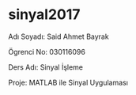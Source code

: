 # sinyal2017

Adı Soyadı: Said Ahmet Bayrak

Ögrenci No: 030116096

Ders Adı: Sinyal İşleme

Proje: MATLAB ile Sinyal Uygulaması


